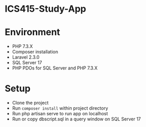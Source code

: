 # ICS415-Study-App

# Environment
- PHP 7.3.X
- Composer installation
- Laravel 2.3.0
- SQL Server 17
 - PHP PDOs for SQL Server and PHP 7.3.X

# Setup
- Clone the project
- Run ```composer install``` within project directory
- Run php artisan serve to run app on localhost
- Run or copy dbscript.sql in a query window on SQL Server 17
